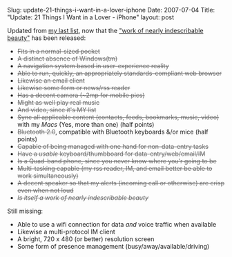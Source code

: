 Slug: update-21-things-i-want-in-a-lover-iphone
Date: 2007-07-04
Title: "Update: 21 Things I Want in a Lover - iPhone"
layout: post

Updated from [my last list](http://redmonk.net/archives/2006/10/30/21-things-i-want-in-a-lover-handheld-communications-device/), now that the [&quot;work of nearly indescribable beauty&quot;](http://apple.com/iphone) has been released:

* <strike style="color: #666;">Fits in a normal-sized pocket</strike>
* <strike style="color: #666;">A distinct absence of Windows(tm)</strike>
* <strike style="color: #666;">A navigation system based in user-experience reality</strike>
* <strike style="color: #666;">Able to run, quickly, an appropriately standards-compliant web browser</strike>
* <strike style="color: #666;">Likewise an email client</strike>
* <strike style="color: #666;">Likewise some form or news/rss reader</strike>
* <strike style="color: #666;">Has a decent camera (~2mp for mobile pics)</strike>
* <strike style="color: #666;">Might as well play real music</strike>
* <strike style="color: #666;">And video, since it&#39;s MY list</strike>
* <strike style="color: #666;">Sync all applicable content (contacts, feeds, bookmarks, music, video)</strike> with my *Macs* (Yes, more than one) (half points)
* <strike style="color: #666;">Bluetooth 2.0</strike>, compatible with Bluetooth keyboards &amp;/or mice (half points)
* <strike style="color: #666;">Capable of being managed with one hand for non-data-entry tasks</strike>
* <strike style="color: #666;">Have a *usable* keyboard/thumbboard for data-entry/web/email/IM</strike>
* <strike style="color: #666;">Is a Quad-band phone, since you never know where you&#39;r going to be</strike>
* <strike style="color: #666;">Multi-tasking capable (my rss reader, IM, and email better be able to work simultaneously)</strike>
* <strike style="color: #666;">A decent speaker so that my alerts (incoming call or otherwise) are crisp even when not loud</strike>
* <strike style="color: #666;">*Is itself a work of nearly indescribable beauty*</strike>

Still missing:

* Able to use a wifi connection for data *and* voice traffic when available
* Likewise a multi-protocol IM client
* A bright, 720 x 480 (or better) resolution screen
* Some form of presence management (busy/away/available/driving)
